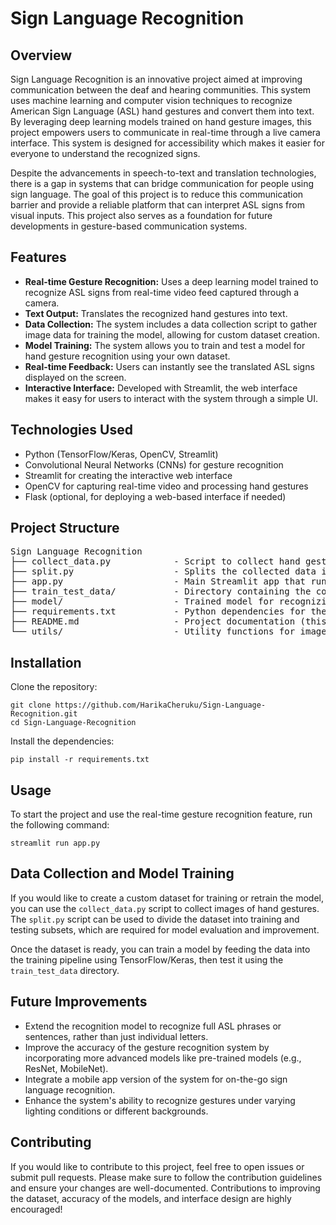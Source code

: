 <h1>Sign Language Recognition</h1>

<h2>Overview</h2>
<p>Sign Language Recognition is an innovative project aimed at improving communication between the deaf and hearing communities. This system uses machine learning and computer vision techniques to recognize American Sign Language (ASL) hand gestures and convert them into text. By leveraging deep learning models trained on hand gesture images, this project empowers users to communicate in real-time through a live camera interface. This system is designed for accessibility which makes it easier for everyone to understand the recognized signs.</p>

<p>Despite the advancements in speech-to-text and translation technologies, there is a gap in systems that can bridge communication for people using sign language. The goal of this project is to reduce this communication barrier and provide a reliable platform that can interpret ASL signs from visual inputs. This project also serves as a foundation for future developments in gesture-based communication systems.</p>

<h2>Features</h2>
<ul>
  <li><strong>Real-time Gesture Recognition:</strong> Uses a deep learning model trained to recognize ASL signs from real-time video feed captured through a camera.</li>
  <li><strong>Text Output:</strong> Translates the recognized hand gestures into text.</li>
  <li><strong>Data Collection:</strong> The system includes a data collection script to gather image data for training the model, allowing for custom dataset creation.</li>
  <li><strong>Model Training:</strong> The system allows you to train and test a model for hand gesture recognition using your own dataset.</li>
  <li><strong>Real-time Feedback:</strong> Users can instantly see the translated ASL signs displayed on the screen.</li>
  <li><strong>Interactive Interface:</strong> Developed with Streamlit, the web interface makes it easy for users to interact with the system through a simple UI.</li>
</ul>

<h2>Technologies Used</h2>
<ul>
  <li>Python (TensorFlow/Keras, OpenCV, Streamlit)</li>
  <li>Convolutional Neural Networks (CNNs) for gesture recognition</li>
  <li>Streamlit for creating the interactive web interface</li>
  <li>OpenCV for capturing real-time video and processing hand gestures</li>
  <li>Flask (optional, for deploying a web-based interface if needed)</li>
</ul>

<h2>Project Structure</h2>
<pre>
Sign Language Recognition
├── collect_data.py            - Script to collect hand gesture data for training
├── split.py                   - Splits the collected data into training and testing sets
├── app.py                     - Main Streamlit app that runs the live gesture recognition interface
├── train_test_data/           - Directory containing the collected and split training/testing data
├── model/                     - Trained model for recognizing hand gestures (optional, depending on project state)
├── requirements.txt           - Python dependencies for the project
├── README.md                  - Project documentation (this file)
└── utils/                     - Utility functions for image processing and model handling
</pre>

<h2>Installation</h2>
<p>Clone the repository:</p>
<pre><code>git clone https://github.com/HarikaCheruku/Sign-Language-Recognition.git
cd Sign-Language-Recognition
</code></pre>
<p>Install the dependencies:</p>
<pre><code>pip install -r requirements.txt</code></pre>

<h2>Usage</h2>
<p>To start the project and use the real-time gesture recognition feature, run the following command:</p>
<pre><code>streamlit run app.py</code></pre>

<h2>Data Collection and Model Training</h2>
<p>If you would like to create a custom dataset for training or retrain the model, you can use the <code>collect_data.py</code> script to collect images of hand gestures. The <code>split.py</code> script can be used to divide the dataset into training and testing subsets, which are required for model evaluation and improvement.</p>
<p>Once the dataset is ready, you can train a model by feeding the data into the training pipeline using TensorFlow/Keras, then test it using the <code>train_test_data</code> directory.</p>

<h2>Future Improvements</h2>
<ul>
  <li>Extend the recognition model to recognize full ASL phrases or sentences, rather than just individual letters.</li>
  <li>Improve the accuracy of the gesture recognition system by incorporating more advanced models like pre-trained models (e.g., ResNet, MobileNet).</li>
  <li>Integrate a mobile app version of the system for on-the-go sign language recognition.</li>
  <li>Enhance the system's ability to recognize gestures under varying lighting conditions or different backgrounds.</li>
</ul>

<h2>Contributing</h2>
<p>If you would like to contribute to this project, feel free to open issues or submit pull requests. Please make sure to follow the contribution guidelines and ensure your changes are well-documented. Contributions to improving the dataset, accuracy of the models, and interface design are highly encouraged!</p>       
